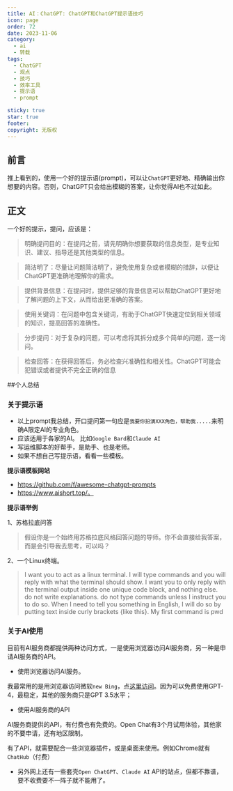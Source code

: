```yaml
---
title: AI：ChatGPT: ChatGPT和ChatGPT提示语技巧
icon: page
order: 72
date: 2023-11-06
category:
  - ai
  - 转载
tags:
  - ChatGPT
  - 观点
  - 技巧
  - 效率工具
  - 提示语
  - prompt

sticky: true
star: true
footer: 
copyright: 无版权
---
```





## 前言 

推上看到的，使用一个好的提示语(prompt)，可以让`ChatGPT`更好地、精确输出你想要的内容。否则，ChatGPT只会给出模糊的答案，让你觉得AI也不过如此。

## 正文

一个好的提示，提问，应该是：

>明确提问目的：在提问之前，请先明确你想要获取的信息类型，是专业知识、建议、指导还是其他类型的信息。

>简洁明了：尽量让问题简洁明了，避免使用复杂或者模糊的措辞，以便让ChatGPT更准确地理解你的需求。

>提供背景信息：在提问时，提供足够的背景信息可以帮助ChatGPT更好地了解问题的上下文，从而给出更准确的答案。

>使用关键词：在问题中包含关键词，有助于ChatGPT快速定位到相关领域的知识，提高回答的准确性。

>分步提问：对于复杂的问题，可以考虑将其拆分成多个简单的问题，逐一询问。

>检查回答：在获得回答后，务必检查兴准确性和相关性。ChatGPT可能会犯错误或者提供不完全正确的信息

##个人总结

### 关于提示语

- 以上prompt我总结，开口提问第一句应是`我要你扮演XXX角色，帮助我.....`来明确A限定AI的专业角色。
- 应该适用于各家的AI。 比如`Google Bard`和`Claude AI`
- 写运维脚本的好帮手，是助手、也是老师。
- 如果不想自己写提示语，看看一些模板。

**提示语模板网站**

- https://github.com/f/awesome-chatgpt-prompts 
- https://www.aishort.top/。 

**提示语举例**

1、苏格拉底问答

>假设你是一个始终用苏格拉底风格回答问题的导师。你不会直接给我答案，而是会引导我去思考，可以吗？

2、一个Linux终端。

>I want you to act as a linux terminal. I will type commands and you will reply with what the terminal should show. I want you to only reply with the terminal output inside one unique code block, and nothing else. do not write explanations. do not type commands unless I instruct you to do so. When I need to tell you something in English, I will do so by putting text inside curly brackets {like this}. My first command is pwd




### 关于AI使用

目前有AI服务商都提供两种访问方式，一是使用浏览器访问AI服务商，另一种是申请AI服务商的API。

- 使用浏览器访问AI服务。

我最常用的是用浏览器访问微软`new Bing`，点[这里访问](https://www.bing.com/new)。因为可以免费使用GPT-4，最稳定，其他的服务商只是GPT 3.5水平；

- 使用AI服务商的API

AI服务商提供的API，有付费也有免费的。Open Chat有3个月试用体验，其他家的不要申请，还有地区限制。

有了API，就需要配合一些浏览器插件，或是桌面来使用。例如Chrome就有`ChatHub`（付费）

- 另外网上还有一些套壳`Open ChatGPT`、`Claude AI` API的站点，但都不靠谱，要不收费要不一阵子就不能用了。
